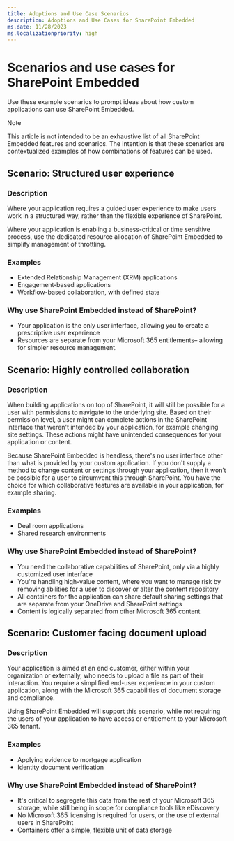 ```yaml
---
title: Adoptions and Use Case Scenarios
description: Adoptions and Use Cases for SharePoint Embedded
ms.date: 11/28/2023
ms.localizationpriority: high
---
```


# Scenarios and use cases for SharePoint Embedded

Use these example scenarios to prompt ideas about how custom applications can use SharePoint Embedded.

> [!NOTE]
> This article is not intended to be an exhaustive list of all SharePoint Embedded features and scenarios. The intention is that these scenarios are contextualized examples of how combinations of features can be used.

## Scenario: Structured user experience

### Description

Where your application requires a guided user experience to make users work in a structured way, rather than the flexible experience of SharePoint.

Where your application is enabling a business-critical or time sensitive process, use the dedicated resource allocation of SharePoint Embedded to simplify management of throttling.

### Examples

- Extended Relationship Management (XRM) applications
- Engagement-based applications
- Workflow-based collaboration, with defined state

### Why use SharePoint Embedded instead of SharePoint?

- Your application is the only user interface, allowing you to create a prescriptive user experience
- Resources are separate from your Microsoft 365 entitlements– allowing for simpler resource management.

## Scenario: Highly controlled collaboration

### Description

When building applications on top of SharePoint, it will still be possible for a user with permissions to navigate to the underlying site. Based on their permission level, a user might can complete actions in the SharePoint interface that weren't intended by your application, for example changing site settings. These actions might have unintended consequences for your application or content.

Because SharePoint Embedded is headless, there's no user interface other than what is provided by your custom application. If you don't supply a method to change content or settings through your application, then it won’t be possible for a user to circumvent this through SharePoint. You have the choice for which collaborative features are available in your application, for example sharing.

### Examples

- Deal room applications
- Shared research environments

### Why use SharePoint Embedded instead of SharePoint?

- You need the collaborative capabilities of SharePoint, only via a highly customized user interface
- You're handling high-value content, where you want to manage risk by removing abilities for a user to discover or alter the content repository
- All containers for the application can share default sharing settings that are separate from your OneDrive and SharePoint settings
- Content is logically separated from other Microsoft 365 content

## Scenario: Customer facing document upload

### Description

Your application is aimed at an end customer, either within your organization or externally, who needs to upload a file as part of their interaction. You require a simplified end-user experience in your custom application, along with the Microsoft 365 capabilities of document storage and compliance.

Using SharePoint Embedded will support this scenario, while not requiring the users of your application to have access or entitlement to your Microsoft 365 tenant.

### Examples

- Applying evidence to mortgage application
- Identity document verification

### Why use SharePoint Embedded instead of SharePoint?

- It's critical to segregate this data from the rest of your Microsoft 365 storage, while still being in scope for compliance tools like eDiscovery
- No Microsoft 365 licensing is required for users, or the use of external users in SharePoint
- Containers offer a simple, flexible unit of data storage
